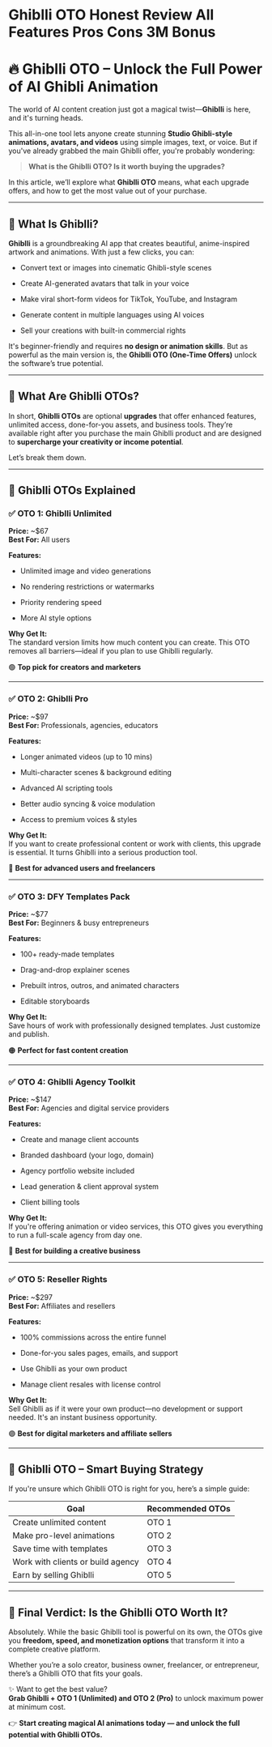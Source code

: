 # Ghiblli OTO Honest Review All Features Pros Cons 3M Bonus
<h1 class="" data-start="205" data-end="268">🔥 Ghiblli OTO – Unlock the Full Power of AI Ghibli Animation</h1>
<p class="" data-start="270" data-end="372">The world of AI content creation just got a magical twist—<strong data-start="328" data-end="339">Ghiblli</strong> is here, and it's turning heads.</p>
<p class="" data-start="374" data-end="596">This all-in-one tool lets anyone create stunning <strong data-start="423" data-end="478">Studio Ghibli-style animations, avatars, and videos</strong> using simple images, text, or voice. But if you've already grabbed the main Ghiblli offer, you're probably wondering:</p>

<blockquote data-start="598" data-end="661">
<p class="" data-start="600" data-end="661"><strong data-start="600" data-end="661">What is the Ghiblli OTO? Is it worth buying the upgrades?</strong></p>
</blockquote>
<p class="" data-start="663" data-end="799">In this article, we’ll explore what <strong data-start="699" data-end="714">Ghiblli OTO</strong> means, what each upgrade offers, and how to get the most value out of your purchase.</p>


<hr class="" data-start="801" data-end="804" />

<h2 class="" data-start="806" data-end="828">🎥 What Is Ghiblli?</h2>
<p class="" data-start="830" data-end="964"><strong data-start="830" data-end="841">Ghiblli</strong> is a groundbreaking AI app that creates beautiful, anime-inspired artwork and animations. With just a few clicks, you can:</p>

<ul data-start="965" data-end="1265">
 	<li class="" data-start="965" data-end="1026">
<p class="" data-start="967" data-end="1026">Convert text or images into cinematic Ghibli-style scenes</p>
</li>
 	<li class="" data-start="1027" data-end="1082">
<p class="" data-start="1029" data-end="1082">Create AI-generated avatars that talk in your voice</p>
</li>
 	<li class="" data-start="1083" data-end="1150">
<p class="" data-start="1085" data-end="1150">Make viral short-form videos for TikTok, YouTube, and Instagram</p>
</li>
 	<li class="" data-start="1151" data-end="1209">
<p class="" data-start="1153" data-end="1209">Generate content in multiple languages using AI voices</p>
</li>
 	<li class="" data-start="1210" data-end="1265">
<p class="" data-start="1212" data-end="1265">Sell your creations with built-in commercial rights</p>
</li>
</ul>
<p class="" data-start="1267" data-end="1453">It's beginner-friendly and requires <strong data-start="1303" data-end="1336">no design or animation skills</strong>. But as powerful as the main version is, the <strong data-start="1382" data-end="1415">Ghiblli OTO (One-Time Offers)</strong> unlock the software’s true potential.</p>


<hr class="" data-start="1455" data-end="1458" />

<h2 class="" data-start="1460" data-end="1488">🚀 What Are Ghiblli OTOs?</h2>
<p class="" data-start="1490" data-end="1772">In short, <strong data-start="1500" data-end="1516">Ghiblli OTOs</strong> are optional <strong data-start="1530" data-end="1542">upgrades</strong> that offer enhanced features, unlimited access, done-for-you assets, and business tools. They’re available right after you purchase the main Ghiblli product and are designed to <strong data-start="1720" data-end="1771">supercharge your creativity or income potential</strong>.</p>
<p class="" data-start="1774" data-end="1796">Let’s break them down.</p>


<hr class="" data-start="1798" data-end="1801" />

<h2 class="" data-start="1803" data-end="1831">🧩 Ghiblli OTOs Explained</h2>
<h3 class="" data-start="1833" data-end="1867">✅ <strong data-start="1839" data-end="1867">OTO 1: Ghiblli Unlimited</strong></h3>
<p class="" data-start="1868" data-end="1909"><strong data-start="1868" data-end="1878">Price:</strong> ~$67<br data-start="1883" data-end="1886" /><strong data-start="1886" data-end="1899">Best For:</strong> All users</p>
<p class="" data-start="1911" data-end="1924"><strong data-start="1911" data-end="1924">Features:</strong></p>

<ul data-start="1925" data-end="2063">
 	<li class="" data-start="1925" data-end="1966">
<p class="" data-start="1927" data-end="1966">Unlimited image and video generations</p>
</li>
 	<li class="" data-start="1967" data-end="2010">
<p class="" data-start="1969" data-end="2010">No rendering restrictions or watermarks</p>
</li>
 	<li class="" data-start="2011" data-end="2039">
<p class="" data-start="2013" data-end="2039">Priority rendering speed</p>
</li>
 	<li class="" data-start="2040" data-end="2063">
<p class="" data-start="2042" data-end="2063">More AI style options</p>
</li>
</ul>
<p class="" data-start="2065" data-end="2217"><strong data-start="2065" data-end="2080">Why Get It:</strong><br data-start="2080" data-end="2083" />The standard version limits how much content you can create. This OTO removes all barriers—ideal if you plan to use Ghiblli regularly.</p>
<p class="" data-start="2219" data-end="2261">🟢 <strong data-start="2222" data-end="2261">Top pick for creators and marketers</strong></p>


<hr class="" data-start="2263" data-end="2266" />

<h3 class="" data-start="2268" data-end="2296">✅ <strong data-start="2274" data-end="2296">OTO 2: Ghiblli Pro</strong></h3>
<p class="" data-start="2297" data-end="2363"><strong data-start="2297" data-end="2307">Price:</strong> ~$97<br data-start="2312" data-end="2315" /><strong data-start="2315" data-end="2328">Best For:</strong> Professionals, agencies, educators</p>
<p class="" data-start="2365" data-end="2378"><strong data-start="2365" data-end="2378">Features:</strong></p>

<ul data-start="2379" data-end="2581">
 	<li class="" data-start="2379" data-end="2421">
<p class="" data-start="2381" data-end="2421">Longer animated videos (up to 10 mins)</p>
</li>
 	<li class="" data-start="2422" data-end="2469">
<p class="" data-start="2424" data-end="2469">Multi-character scenes &amp; background editing</p>
</li>
 	<li class="" data-start="2470" data-end="2501">
<p class="" data-start="2472" data-end="2501">Advanced AI scripting tools</p>
</li>
 	<li class="" data-start="2502" data-end="2545">
<p class="" data-start="2504" data-end="2545">Better audio syncing &amp; voice modulation</p>
</li>
 	<li class="" data-start="2546" data-end="2581">
<p class="" data-start="2548" data-end="2581">Access to premium voices &amp; styles</p>
</li>
</ul>
<p class="" data-start="2583" data-end="2741"><strong data-start="2583" data-end="2598">Why Get It:</strong><br data-start="2598" data-end="2601" />If you want to create professional content or work with clients, this upgrade is essential. It turns Ghiblli into a serious production tool.</p>
<p class="" data-start="2743" data-end="2789">🔵 <strong data-start="2746" data-end="2789">Best for advanced users and freelancers</strong></p>


<hr class="" data-start="2791" data-end="2794" />

<h3 class="" data-start="2796" data-end="2831">✅ <strong data-start="2802" data-end="2831">OTO 3: DFY Templates Pack</strong></h3>
<p class="" data-start="2832" data-end="2894"><strong data-start="2832" data-end="2842">Price:</strong> ~$77<br data-start="2847" data-end="2850" /><strong data-start="2850" data-end="2863">Best For:</strong> Beginners &amp; busy entrepreneurs</p>
<p class="" data-start="2896" data-end="2909"><strong data-start="2896" data-end="2909">Features:</strong></p>

<ul data-start="2910" data-end="3050">
 	<li class="" data-start="2910" data-end="2939">
<p class="" data-start="2912" data-end="2939">100+ ready-made templates</p>
</li>
 	<li class="" data-start="2940" data-end="2974">
<p class="" data-start="2942" data-end="2974">Drag-and-drop explainer scenes</p>
</li>
 	<li class="" data-start="2975" data-end="3027">
<p class="" data-start="2977" data-end="3027">Prebuilt intros, outros, and animated characters</p>
</li>
 	<li class="" data-start="3028" data-end="3050">
<p class="" data-start="3030" data-end="3050">Editable storyboards</p>
</li>
</ul>
<p class="" data-start="3052" data-end="3156"><strong data-start="3052" data-end="3067">Why Get It:</strong><br data-start="3067" data-end="3070" />Save hours of work with professionally designed templates. Just customize and publish.</p>
<p class="" data-start="3158" data-end="3198">🟠 <strong data-start="3161" data-end="3198">Perfect for fast content creation</strong></p>


<hr class="" data-start="3200" data-end="3203" />

<h3 class="" data-start="3205" data-end="3244">✅ <strong data-start="3211" data-end="3244">OTO 4: Ghiblli Agency Toolkit</strong></h3>
<p class="" data-start="3245" data-end="3316"><strong data-start="3245" data-end="3255">Price:</strong> ~$147<br data-start="3261" data-end="3264" /><strong data-start="3264" data-end="3277">Best For:</strong> Agencies and digital service providers</p>
<p class="" data-start="3318" data-end="3331"><strong data-start="3318" data-end="3331">Features:</strong></p>

<ul data-start="3332" data-end="3517">
 	<li class="" data-start="3332" data-end="3369">
<p class="" data-start="3334" data-end="3369">Create and manage client accounts</p>
</li>
 	<li class="" data-start="3370" data-end="3411">
<p class="" data-start="3372" data-end="3411">Branded dashboard (your logo, domain)</p>
</li>
 	<li class="" data-start="3412" data-end="3449">
<p class="" data-start="3414" data-end="3449">Agency portfolio website included</p>
</li>
 	<li class="" data-start="3450" data-end="3494">
<p class="" data-start="3452" data-end="3494">Lead generation &amp; client approval system</p>
</li>
 	<li class="" data-start="3495" data-end="3517">
<p class="" data-start="3497" data-end="3517">Client billing tools</p>
</li>
</ul>
<p class="" data-start="3519" data-end="3655"><strong data-start="3519" data-end="3534">Why Get It:</strong><br data-start="3534" data-end="3537" />If you're offering animation or video services, this OTO gives you everything to run a full-scale agency from day one.</p>
<p class="" data-start="3657" data-end="3701">🔴 <strong data-start="3660" data-end="3701">Best for building a creative business</strong></p>


<hr class="" data-start="3703" data-end="3706" />

<h3 class="" data-start="3708" data-end="3740">✅ <strong data-start="3714" data-end="3740">OTO 5: Reseller Rights</strong></h3>
<p class="" data-start="3741" data-end="3798"><strong data-start="3741" data-end="3751">Price:</strong> ~$297<br data-start="3757" data-end="3760" /><strong data-start="3760" data-end="3773">Best For:</strong> Affiliates and resellers</p>
<p class="" data-start="3800" data-end="3813"><strong data-start="3800" data-end="3813">Features:</strong></p>

<ul data-start="3814" data-end="3990">
 	<li class="" data-start="3814" data-end="3859">
<p class="" data-start="3816" data-end="3859">100% commissions across the entire funnel</p>
</li>
 	<li class="" data-start="3860" data-end="3909">
<p class="" data-start="3862" data-end="3909">Done-for-you sales pages, emails, and support</p>
</li>
 	<li class="" data-start="3910" data-end="3945">
<p class="" data-start="3912" data-end="3945">Use Ghiblli as your own product</p>
</li>
 	<li class="" data-start="3946" data-end="3990">
<p class="" data-start="3948" data-end="3990">Manage client resales with license control</p>
</li>
</ul>
<p class="" data-start="3992" data-end="4125"><strong data-start="3992" data-end="4007">Why Get It:</strong><br data-start="4007" data-end="4010" />Sell Ghiblli as if it were your own product—no development or support needed. It's an instant business opportunity.</p>
<p class="" data-start="4127" data-end="4182">🟣 <strong data-start="4130" data-end="4182">Best for digital marketers and affiliate sellers</strong></p>


<hr class="" data-start="4184" data-end="4187" />

<h2 class="" data-start="4189" data-end="4230">🧠 Ghiblli OTO – Smart Buying Strategy</h2>
<p class="" data-start="4232" data-end="4307">If you're unsure which Ghiblli OTO is right for you, here’s a simple guide:</p>

<div class="_tableContainer_16hzy_1">
<div class="_tableWrapper_16hzy_14 group flex w-fit flex-col-reverse" tabindex="-1">
<table class="w-fit min-w-(--thread-content-width)" data-start="4309" data-end="4756">
<thead data-start="4309" data-end="4371">
<tr data-start="4309" data-end="4371">
<th data-start="4309" data-end="4343" data-col-size="sm">Goal</th>
<th data-start="4343" data-end="4371" data-col-size="sm">Recommended OTOs</th>
</tr>
</thead>
<tbody data-start="4436" data-end="4756">
<tr data-start="4436" data-end="4499">
<td data-start="4436" data-end="4470" data-col-size="sm">Create unlimited content</td>
<td data-col-size="sm" data-start="4470" data-end="4499">OTO 1</td>
</tr>
<tr data-start="4500" data-end="4563">
<td data-start="4500" data-end="4534" data-col-size="sm">Make pro-level animations</td>
<td data-col-size="sm" data-start="4534" data-end="4563">OTO 2</td>
</tr>
<tr data-start="4564" data-end="4627">
<td data-start="4564" data-end="4598" data-col-size="sm">Save time with templates</td>
<td data-col-size="sm" data-start="4598" data-end="4627">OTO 3</td>
</tr>
<tr data-start="4628" data-end="4692">
<td data-start="4628" data-end="4664" data-col-size="sm">Work with clients or build agency</td>
<td data-col-size="sm" data-start="4664" data-end="4692">OTO 4</td>
</tr>
<tr data-start="4693" data-end="4756">
<td data-start="4693" data-end="4727" data-col-size="sm">Earn by selling Ghiblli</td>
<td data-col-size="sm" data-start="4727" data-end="4756">OTO 5</td>
</tr>
</tbody>
</table>
<div class="sticky end-(--thread-content-margin) h-0 self-end select-none">
<div class="absolute end-0 flex items-end"></div>
</div>
</div>
</div>

<hr class="" data-start="4758" data-end="4761" />

<h2 class="" data-start="4763" data-end="4812">🏁 Final Verdict: Is the Ghiblli OTO Worth It?</h2>
<p class="" data-start="4814" data-end="4994">Absolutely. While the basic Ghiblli tool is powerful on its own, the OTOs give you <strong data-start="4897" data-end="4941">freedom, speed, and monetization options</strong> that transform it into a complete creative platform.</p>
<p class="" data-start="4996" data-end="5115">Whether you’re a solo creator, business owner, freelancer, or entrepreneur, there’s a Ghiblli OTO that fits your goals.</p>
<p class="" data-start="5117" data-end="5242">✨ Want to get the best value?<br data-start="5146" data-end="5149" /><strong data-start="5149" data-end="5201">Grab Ghiblli + OTO 1 (Unlimited) and OTO 2 (Pro)</strong> to unlock maximum power at minimum cost.</p>
<p class="" data-start="5244" data-end="5344">👉 <strong data-start="5247" data-end="5344">Start creating magical AI animations today — and unlock the full potential with Ghiblli OTOs.</strong></p>

